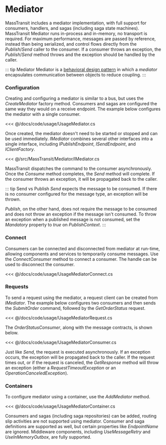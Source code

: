 # Mediator

MassTransit includes a mediator implementation, with full support for consumers, handlers, and sagas (including saga state machines). MassTransit Mediator runs in-process and in-memory, no transport is required. For maximum performance, messages are passed by reference, instead than being serialized, and control flows directly from the _Publish_/_Send_ caller to the consumer. If a consumer throws an exception, the _Publish_/_Send_ method throws and the exception should be handled by the caller.

::: tip Mediator
Mediator is a [behavioral design pattern](https://en.wikipedia.org/wiki/Mediator_pattern) in which a _mediator_ encapsulates communication between objects to reduce coupling.
:::

### Configuration

Creating and configuring a mediator is similar to a bus, but uses the _CreateMediator_ factory method. Consumers and sagas are configured the same way they would on a receive endpoint. The example below configures the mediator with a single consumer.

<<< @/docs/code/usage/UsageMediator.cs

Once created, the mediator doesn't need to be started or stopped and can be used immediately. _IMediator_ combines several other interfaces into a single interface, including _IPublishEndpoint_, _ISendEndpoint_, and _IClientFactory_.

<<< @/src/MassTransit/Mediator/IMediator.cs

MassTransit dispatches the command to the consumer asynchronously. Once the _Consume_ method completes, the _Send_ method will complete. If the consumer throws an exception, it will be propagated back to the caller.

::: tip Send vs Publish
_Send_ expects the message to be consumed. If there is no consumer configured for the message type, an exception will be thrown.

_Publish_, on the other hand, does not require the message to be consumed and does not throw an exception if the message isn't consumed. To throw an exception when a published message is not consumed, set the _Mandatory_ property to _true_ on _PublishContext_.
:::

### Connect

Consumers can be connected and disconnected from mediator at run-time, allowing components and services to temporarily consume messages. Use the _ConnectConsumer_ method to connect a consumer. The handle can be used to disconnect the consumer.

<<< @/docs/code/usage/UsageMediatorConnect.cs

### Requests

To send a request using the mediator, a request client can be created from _IMediator_. The example below configures two consumers and then sends the _SubmitOrder_ command, followed by the _GetOrderStatus_ request.

<<< @/docs/code/usage/UsageMediatorRequest.cs

The _OrderStatusConsumer_, along with the message contracts, is shown below.

<<< @/docs/code/usage/UsageMediatorConsumer.cs

Just like _Send_, the request is executed asynchronously. If an exception occurs, the exception will be propagated back to the caller. If the request times out, or if the request is canceled, the _GetResponse_ method will throw an exception (either a _RequestTimeoutException_ or an _OperationCanceledException_).

### Containers

To configure mediator using a container, use the _AddMediator_ method.

<<< @/docs/code/usage/UsageMediatorContainer.cs

Consumers and sagas (including saga repositories) can be added, routing slip activities are not supported using mediator. Consumer and saga definitions are supported as well, but certain properties like _EndpointName_ are ignored. Middleware components, including _UseMessageRetry_ and _UseInMemoryOutbox_, are fully supported.
